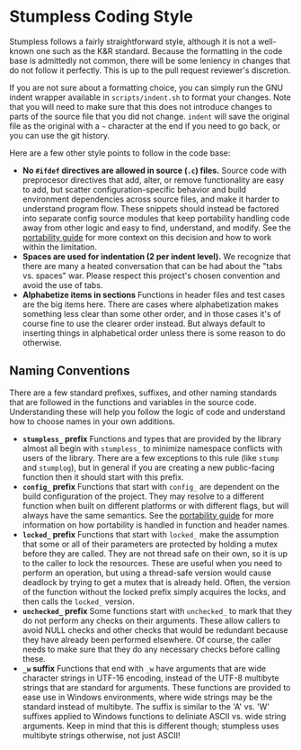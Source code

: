 # Stumpless Coding Style
Stumpless follows a fairly straightforward style, although it is not a
well-known one such as the K&R standard. Because the formatting in the code base
is admittedly not common, there will be some leniency in changes that do not
follow it perfectly. This is up to the pull request reviewer's discretion.

If you are not sure about a formatting choice, you can simply run the GNU indent
wrapper available in `scripts/indent.sh` to format your changes. Note that you
will need to make sure that this does not introduce changes to parts of the
source file that you did not change. `indent` will save the original file as the
original with a `~` character at the end if you need to go back, or you can use
the git history.

Here are a few other style points to follow in the code base:

 * **No `#ifdef` directives are allowed in source (`.c`) files.**
   Source code with preprocesor directives that add, alter, or remove
   functionality are easy to add, but scatter configuration-specific behavior
   and build environment dependencies across source files, and make it harder to
   understand program flow. These snippets should instead be factored into
   separate config source modules that keep portability handling code away from
   other logic and easy to find, understand, and modify. See the
   [portability guide](portability.md) for more context on this decision and how
   to work within the limitation.
 * **Spaces are used for indentation (2 per indent level).**
   We recognize that there are many a heated conversation that can be had about
   the "tabs vs. spaces" war. Please respect this project's chosen convention
   and avoid the use of tabs.
 * **Alphabetize items in sections** Functions in header files and test cases
   are the big items here. There are cases where alphabetization makes something
   less clear than some other order, and in those cases it's of course fine to
   use the clearer order instead. But always default to inserting things in
   alphabetical order unless there is some reason to do otherwise.


## Naming Conventions
There are a few standard prefixes, suffixes, and other naming standards that
are followed in the functions and variables in the source code. Understanding
these will help you follow the logic of code and understand how to choose names
in your own additions.

 * **`stumpless_` prefix** Functions and types that are provided by the library
   almost all begin with `stumpless_` to minimize namespace conflicts with users
   of the library. There are a few exceptions to this rule (like `stump` and
   `stumplog`), but in general if you are creating a new public-facing function
   then it should start with this prefix.
 * **`config_` prefix** Functions that start with `config_` are dependent on the
   build configuration of the project. They may resolve to a different function
   when built on different platforms or with different flags, but will always
   have the same semantics. See the [portability guide](portability.md) for more
   information on how portability is handled in function and header names.
 * **`locked_` prefix** Functions that start with `locked_` make the assumption
   that some or all of their parameters are protected by holding a mutex before
   they are called. They are not thread safe on their own, so it is up to the
   caller to lock the resources. These are useful when you need to perform an
   operation, but using a thread-safe version would cause deadlock by trying to
   get a mutex that is already held. Often, the version of the function without
   the locked prefix simply acquires the locks, and then calls the `locked_`
   version.
 * **`unchecked_` prefix** Some functions start with `unchecked_` to mark that
   they do not perform any checks on their arguments. These allow callers to
   avoid NULL checks and other checks that would be redundant because they have
   already been performed elsewhere. Of course, the caller needs to make sure
   that they do any necessary checks before calling these.
 * **`_w` suffix** Functions that end with `_w` have arguments that are wide
   character strings in UTF-16 encoding, instead of the UTF-8 multibyte strings
   that are standard for arguments. These functions are provided to ease use in
   Windows environments, where wide strings may be the standard instead of
   multibyte. The suffix is similar to the 'A' vs. 'W' suffixes applied to
   Windows functions to deliniate ASCII vs. wide string arguments. Keep in mind
   that this is different though; stumpless uses multibyte strings otherwise,
   not just ASCII!
